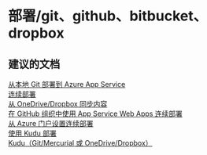 <properties
    pageTitle="部署/git、github、bitbucket、dropbox"
    description="部署/git、github、bitbucket、dropbox"
    service="microsoft.web"
    resource="sites"
    authors="aashu"
    displayOrder=""
    selfHelpType="generic"
    supportTopicIds="32542214"
    resourceTags=""
    productPesIds="14748"
    cloudEnvironments="public"
/>


# 部署/git、github、bitbucket、dropbox

## **建议的文档**
[从本地 Git 部署到 Azure App Service](https://azure.microsoft.com/documentation/articles/app-service-deploy-local-git/)<br>
[连续部署](https://azure.microsoft.com/documentation/articles/app-service-continous-deployment/)<br>
[从 OneDrive/Dropbox 同步内容](https://azure.microsoft.com/documentation/articles/app-service-deploy-content-sync/)<br>
[在 GitHub 组织中使用 App Service Web Apps 连续部署](https://azure.microsoft.com/blog/using-app-service-web-apps-continuous-deployment-with-github-organizations/)<br>
[从 Azure 门户设置连续部署](https://github.com/projectkudu/kudu/wiki/Continuous-deployment)<br>
[使用 Kudu 部署](https://channel9.msdn.com/Shows/Azure-Friday/What-is-Kudu-Azure-Web-Sites-Deployment-with-David-Ebbo)<br>
[Kudu（Git/Mercurial 或 OneDrive/Dropbox）](https://github.com/projectkudu/kudu/wiki/Deployment)



<!--HONumber=Jul16_HO4-->


